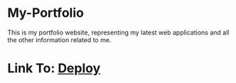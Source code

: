 # My-Portfolio
This is my portfolio website, representing my latest web applications and all the other information related to me.
# Link To: [Deploy](https://niroshanwitharana.github.io/My-Portfolio/index.html)
